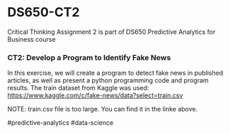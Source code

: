 # DS650-CT2
Critical Thinking Assignment 2 is part of DS650 Predictive Analytics for Business course

### CT2: Develop a Program to Identify Fake News

In this exercise, we will create a program to detect fake news in published articles, as well as present a python programming code and program results. 
The train dataset from Kaggle was used: https://www.kaggle.com/c/fake-news/data?select=train.csv

NOTE: train.csv file is too large. You can find it in the linke above.

#predictive-analytics #data-science
